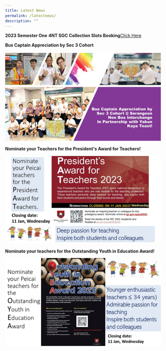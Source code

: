 ```yaml
---
title: Latest News
permalink: /latestnews/
description: ""
---
```

**2023 Semester One**
<B>4NT SGC Collection Slots Booking</B><a href="https://docs.google.com/forms/d/e/1FAIpQLSf30HhoPsCMq1RTcsKuMk5O2zyfjjJqO9xLUY08kEkrg_JXvQ/viewform " target="_blank" rel="noopener">Click Here</a>

<b>Bus Captain Appreciation by Sec 3 Cohort</b><br/><br/>
<img style="width: %;" src="/images/Bus Captain Appreciation by Sec 3 Cohort.jpg" /><br>

<B>Nominate your Teachers for the President's Award for Teachers! </B>

![](/images/Slide1%20copy.jpg)

<B>Nominate your teachers for the Outstanding Youth in Education Award! </B>

![](/images/Slide2%20copy.jpg)